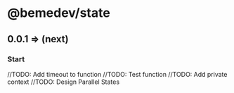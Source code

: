 # @bemedev/state

## 0.0.1 => (next)

### Start

//TODO: Add timeout to function
//TODO: Test function
//TODO: Add private context
//TODO: Design Parallel States
